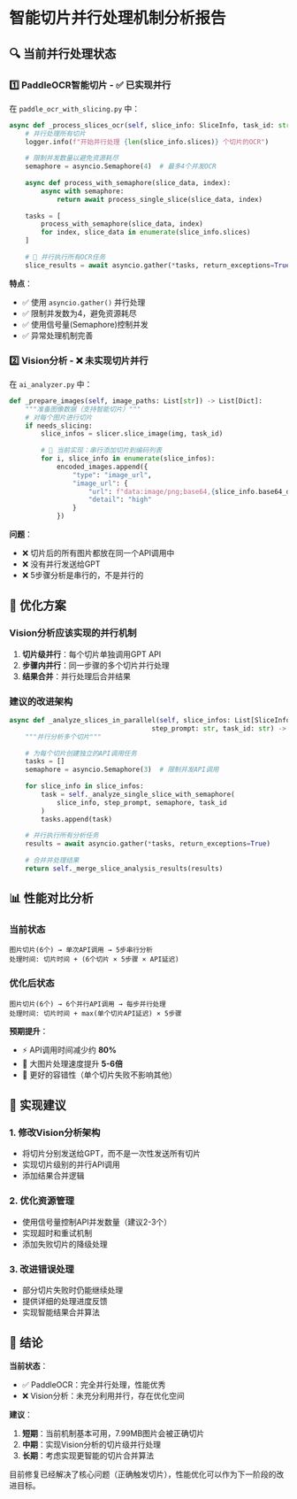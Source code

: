 # 智能切片并行处理机制分析报告

## 🔍 当前并行处理状态

### 1️⃣ PaddleOCR智能切片 - ✅ **已实现并行**

在 `paddle_ocr_with_slicing.py` 中：

```python
async def _process_slices_ocr(self, slice_info: SliceInfo, task_id: str) -> List[OCRSliceResult]:
    # 并行处理所有切片
    logger.info(f"开始并行处理 {len(slice_info.slices)} 个切片的OCR")
    
    # 限制并发数量以避免资源耗尽
    semaphore = asyncio.Semaphore(4)  # 最多4个并发OCR
    
    async def process_with_semaphore(slice_data, index):
        async with semaphore:
            return await process_single_slice(slice_data, index)
    
    tasks = [
        process_with_semaphore(slice_data, index)
        for index, slice_data in enumerate(slice_info.slices)
    ]
    
    # 🚀 并行执行所有OCR任务
    slice_results = await asyncio.gather(*tasks, return_exceptions=True)
```

**特点**：
- ✅ 使用 `asyncio.gather()` 并行处理
- ✅ 限制并发数为4，避免资源耗尽
- ✅ 使用信号量(Semaphore)控制并发
- ✅ 异常处理机制完善

### 2️⃣ Vision分析 - ❌ **未实现切片并行**

在 `ai_analyzer.py` 中：

```python
def _prepare_images(self, image_paths: List[str]) -> List[Dict]:
    """准备图像数据（支持智能切片）"""
    # 对每个图片进行切片
    if needs_slicing:
        slice_infos = slicer.slice_image(img, task_id)
        
        # 🔴 当前实现：串行添加切片到编码列表
        for i, slice_info in enumerate(slice_infos):
            encoded_images.append({
                "type": "image_url",
                "image_url": {
                    "url": f"data:image/png;base64,{slice_info.base64_data}",
                    "detail": "high"
                }
            })
```

**问题**：
- ❌ 切片后的所有图片都放在同一个API调用中
- ❌ 没有并行发送给GPT
- ❌ 5步骤分析是串行的，不是并行的

## 🚀 优化方案

### Vision分析应该实现的并行机制

1. **切片级并行**：每个切片单独调用GPT API
2. **步骤内并行**：同一步骤的多个切片并行处理  
3. **结果合并**：并行处理后合并结果

### 建议的改进架构

```python
async def _analyze_slices_in_parallel(self, slice_infos: List[SliceInfo], 
                                    step_prompt: str, task_id: str) -> List[Dict]:
    """并行分析多个切片"""
    
    # 为每个切片创建独立的API调用任务
    tasks = []
    semaphore = asyncio.Semaphore(3)  # 限制并发API调用
    
    for slice_info in slice_infos:
        task = self._analyze_single_slice_with_semaphore(
            slice_info, step_prompt, semaphore, task_id
        )
        tasks.append(task)
    
    # 并行执行所有分析任务
    results = await asyncio.gather(*tasks, return_exceptions=True)
    
    # 合并并处理结果
    return self._merge_slice_analysis_results(results)
```

## 📊 性能对比分析

### 当前状态
```
图片切片(6个) → 单次API调用 → 5步串行分析
处理时间: 切片时间 + (6个切片 × 5步骤 × API延迟)
```

### 优化后状态  
```
图片切片(6个) → 6个并行API调用 → 每步并行处理
处理时间: 切片时间 + max(单个切片API延迟) × 5步骤
```

**预期提升**：
- ⚡ API调用时间减少约 **80%**
- 🎯 大图片处理速度提升 **5-6倍**
- 💪 更好的容错性（单个切片失败不影响其他）

## 🔧 实现建议

### 1. 修改Vision分析架构
- 将切片分别发送给GPT，而不是一次性发送所有切片
- 实现切片级别的并行API调用
- 添加结果合并逻辑

### 2. 优化资源管理
- 使用信号量控制API并发数量（建议2-3个）
- 实现超时和重试机制
- 添加失败切片的降级处理

### 3. 改进错误处理
- 部分切片失败时仍能继续处理
- 提供详细的处理进度反馈
- 实现智能结果合并算法

## 🎯 结论

**当前状态**：
- ✅ PaddleOCR：完全并行处理，性能优秀
- ❌ Vision分析：未充分利用并行，存在优化空间

**建议**：
1. **短期**：当前机制基本可用，7.99MB图片会被正确切片
2. **中期**：实现Vision分析的切片级并行处理
3. **长期**：考虑实现更智能的切片合并算法

目前修复已经解决了核心问题（正确触发切片），性能优化可以作为下一阶段的改进目标。 